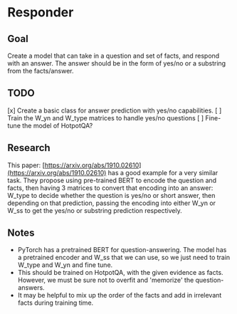 # Responder

## Goal

Create a model that can take in a question and set of facts, and respond with an answer. The answer should be in the form of yes/no or a substring from the facts/answer.

## TODO

 [x] Create a basic class for answer prediction with yes/no capabilities.
 [ ] Train the W_yn and W_type matrices to handle yes/no questions
 [ ] Fine-tune the model of HotpotQA?

## Research

This paper: [https://arxiv.org/abs/1910.02610](https://arxiv.org/abs/1910.02610) has a good example for a very similar task. They propose using pre-trained BERT to encode the question and facts, then having 3 matrices to convert that encoding into an answer: W_type to decide whether the question is yes/no or short answer, then depending on that prediction, passing the encoding into either W_yn or W_ss to get the yes/no or substring prediction respectively.

## Notes

 - PyTorch has a pretrained BERT for question-answering. The model has a pretrained encoder and W_ss that we can use, so we just need to train W_type and W_yn and fine tune.
 - This should be trained on HotpotQA, with the given evidence as facts. However, we must be sure not to overfit and 'memorize' the question-answers.
 - It may be helpful to mix up the order of the facts and add in irrelevant facts during training time.